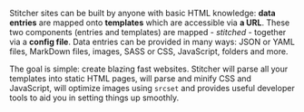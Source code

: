 Stitcher sites can be built by anyone with basic HTML knowledge: **data entries** are mapped onto **templates** which are accessible via **a URL**.
These two components (entries and templates) are mapped - *stitched* - together via a **config file**. Data entries can be provided in many ways:
JSON or YAML files, MarkDown files, images, SASS or CSS, JavaScript, folders and more.

The goal is simple: create blazing fast websites. Stitcher will parse all your templates into static HTML pages, will parse and minify CSS and JavaScript,
 will optimize images using ``srcset`` and provides useful developer tools to aid you in setting things up smoothly.
